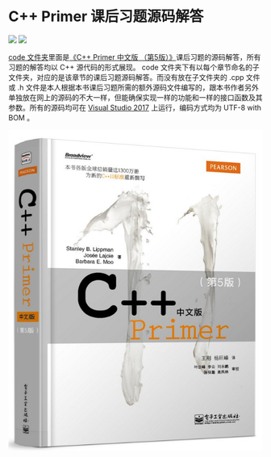 # C++ Primer 课后习题源码解答

[![](https://img.shields.io/badge/GitHub-ITcyx%2FLearnCPP%2FC++%20Prime-orange)](https://github.com/ITcyx/LearnCPP/tree/main/C%2B%2B%20Primer "GitHub 主页")
[![](https://img.shields.io/badge/Gitee-ITcyx%2FLearnCPP%2FC++%20Prime-red)](https://gitee.com/ITcyx/LearnCPP/tree/main/C%2B%2B%20Primer "Gitee 主页")

[code 文件夹](./code/ "code 文件夹")里面是[《C++ Primer 中文版 （第5版）》](https://book.douban.com/subject/25708312/ "《C++ Primer 中文版 （第5版）》")课后习题的源码解答，所有习题的解答均以 C++ 源代码的形式展现。 code 文件夹下有以每个章节命名的子文件夹，对应的是该章节的课后习题源码解答。而没有放在子文件夹的 .cpp 文件或 .h 文件是本人根据本书课后习题所需的额外源码文件编写的，跟本书作者另外单独放在网上的源码的不大一样，但能确保实现一样的功能和一样的接口函数及其参数。所有的源码均可在 [Visual Studio 2017](https://visualstudio.microsoft.com/zh-hans/vs/older-downloads/ "Visual Studio 2017") 上运行，编码方式均为 UTF-8 with BOM 。

[![](C++%20Primer%20中文版%20（第5版）.jpg)](https://book.douban.com/subject/25708312/ "《C++ Primer 中文版 （第5版）》")